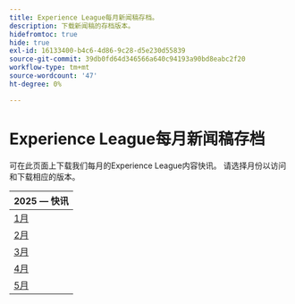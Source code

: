 ```yaml
---
title: Experience League每月新闻稿存档。
description: 下载新闻稿的存档版本。
hidefromtoc: true
hide: true
exl-id: 16133400-b4c6-4d86-9c28-d5e230d55839
source-git-commit: 39db0fd64d346566a640c94193a90bd8eabc2f20
workflow-type: tm+mt
source-wordcount: '47'
ht-degree: 0%

---
```


# Experience League每月新闻稿存档

可在此页面上下载我们每月的Experience League内容快讯。 请选择月份以访问和下载相应的版本。

| 2025 — 快讯 |
|------------|
| [1月](assets/Jan-Newsletter.pdf) |
| [2月](assets/Feb-Newsletter.pdf) |
| [3月](assets/March-Newsletter.pdf) |
| [4月](assets/April-Newsletter.pdf) |
| [5月](assets/May-Newsletter.pdf) |

